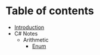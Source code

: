 # Table of contents

* [Introduction](README.md)
* C\# Notes
  * Arithmetic
    * [Enum](c-notes/arithmetic/enum.md)

